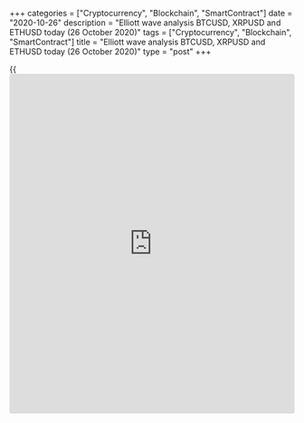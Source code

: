 +++
categories = ["Cryptocurrency", "Blockchain", "SmartContract"]
date = "2020-10-26"
description = "Elliott wave analysis BTCUSD, XRPUSD and ETHUSD today (26 October 2020)"
tags = ["Cryptocurrency", "Blockchain", "SmartContract"]
title = "Elliott wave analysis BTCUSD, XRPUSD and ETHUSD today (26 October 2020)"
type = "post"
+++

{{<iframe id="large-banner" src="https://www.bounty.group/#slide=20.0" width="100%" height="600" scrolling="no" style="border: 0px solid rgb(216, 221, 230); border-radius: 3px;">}}

2020-10-26

2020-10-26

Short-term forecast for BTCUSD, XRPUSD and ETHUSD 26.10.2020Roman Onegin

I welcome my readers!

I have prepared a short-term cryptocurrency forecast based on Elliott
wave analysis of Bitcoin, Ripple, and Ethereum. I suggest entry signals
to trade each cryptocurrency.

Ripple and Ethereum are developing the final parts of upward
corrections. In the short term, the price is expected to rise to the
indicated levels, then new downtrends may develop.

The article covers the following subjects:

##  **Elliott wave Bitcoin analysis**

 ****

In the last part of the chart, we see the construction of an upward
impulse wave C, which can complete the large linking wave [X].  The
fourth part of the bullish impulse wave [3] is currently under
development. In the near future, the corrective movement in wave (4)
could be completed, after that, the market may rise in wave (5) to the
level of 13760.85. A possible future movement is shown on the chart.

### Trading plan for [BTCUSD][1] today:

Buy 13125.25, TP 13760.85

* * *

##  **Elliott wave Ripple analysis**

 ****

Ripple continues to move within the corrective wave B, which is part of
a simple downward zigzag. Correction B takes the form of an upward
triple zigzag [W]-[X]-[Y]-[X]-[Z]. The actionary sub-waves [W] and [Y],
as well as the linking waves [X] and [X] have been fully completed, and
the sub-wave [Z] is still developing. Most likely, wave [Z] will be a
double zigzag (w)-(x)-(y). In the short term, the cryptocurrency pair is
expected to rise in the final wave (y) of [Z] to the level of 0.273.

### Trading plan for **[XRPUSD][2]** today:

Buy 0.255, TP 0.273

* * *

##  **Elliott wave Ethereum analysis**

 ****

Ethereum, like Ripple, is developing a bullish correction B in a simple
downward zigzag A-B-C. Corrective wave B here is a double zigzag
[W]-[X]-[Y]. The first two parts of this double combination have been
fully completed, and now the market is moving upward, building the final
wave [Y], which is a zigzag (A)-(B)-(C). It seems that the impulse wave
(C) will soon be completed, as its correction [4], which is a double
zigzag, has been completed, and now the first part of wave [5] is
developing. In the near future, the price is expected to rise to the
level of 430.00.

### Trading plan for  **[ETHUSD][3] **today:

Buy 407.81, TP 430.00

* * *

P.S. Did you like my article? Share it in social networks: it will be
the best “thank you" :)

Ask me questions and comment below. I’ll be glad to answer your
questions and give necessary explanations.

 **Useful links:**

  * I recommend trying to trade with a reliable broker [here][4]. The system allows you to trade by yourself or copy successful traders from all across the globe.
  * Use my promo-code BLOG for getting deposit bonus 50% on LiteForex platform. Just enter this code in the appropriate field while [depositing][5] your trading account.
  * Telegram chat for traders: <t.me/liteforexengchat>. We are sharing the signals and trading experience
  * Telegram channel with high-quality analytics, Forex reviews, training articles, and other useful things for traders <t.me/liteforex>

The content of this article reflects the author’s opinion and does not
necessarily reflect the official position of LiteForex. The material
published on this page is provided for informational purposes only and
should not be considered as the provision of investment advice for the
purposes of Directive 2004/39/EC.

Rate this article:

{{value}}

( {{count}} {{title}} )

   1. my.liteforex.com/trading/chart?symbol=BTCUSD
   2. my.liteforex.com/trading/chart?symbol=XRPUSD
   3. my.liteforex.com/trading/chart?symbol=ETHUSD
   4. my.liteforex.com/?category=analysts-opinions&slug=short-term-forecast-for-[BTC](https://www.playgroundfx.com/blog/who-is-the-creator-of-bitcoin/)usd-xrpusd-and-ethusd-26102020&openPopup=%2Fregistration%2Fpopup&utm_source=blog&utm_medium=article&utm_campaign=bonus
   5. my.liteforex.com/deposit/?category=analysts-opinions&slug=short-term-forecast-for-[BTC](https://www.playgroundfx.com/blog/who-is-the-creator-of-bitcoin/)usd-xrpusd-and-ethusd-26102020&promo_code=BLOG&utm_source=blog&utm_medium=article&utm_campaign=bonus